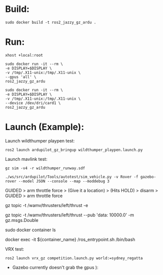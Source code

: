 # Build:

```
sudo docker build -t ros2_jazzy_gz_ardu .
```


# Run:

```
xhost +local:root
```

```
sudo docker run -it --rm \
-e DISPLAY=$DISPLAY \
-v /tmp/.X11-unix:/tmp/.X11-unix \
--gpus 'all' \
ros2_jazzy_gz_ardu
```


```
sudo docker run -it --rm \
-e DISPLAY=$DISPLAY \
-v /tmp/.X11-unix:/tmp/.X11-unix \
--device /dev/dri/card1 \
ros2_jazzy_gz_ardu
```


# Launch (Example):

Launch wildthumper playpen test:
```
ros2 launch ardupilot_gz_bringup wildthumper_playpen.launch.py
```

Launch mavlink test:
```
gz sim -v4 -r wildthumper_runway.sdf
```
```
./ws/src/ardupilot/Tools/autotest/sim_vehicle.py -v Rover -f gazebo-rover --model JSON --console --map --moddebug 3
```

GUIDED > arm throttle force > (Give it a location) > (Hits HOLD) > disarm > GUIDED > arm throttle force

gz topic -t /wamv/thrusters/left/thrust -e

gz topic -t /wamv/thrusters/left/thrust --pub 'data: 10000.0' -m gz.msgs.Double

sudo docker container ls

docker exec -it ${container_name} /ros_entrypoint.sh /bin/bash

VRX test:
```
ros2 launch vrx_gz competition.launch.py world:=sydney_regatta
```

* Gazebo currently doesn't grab the gpus ):
